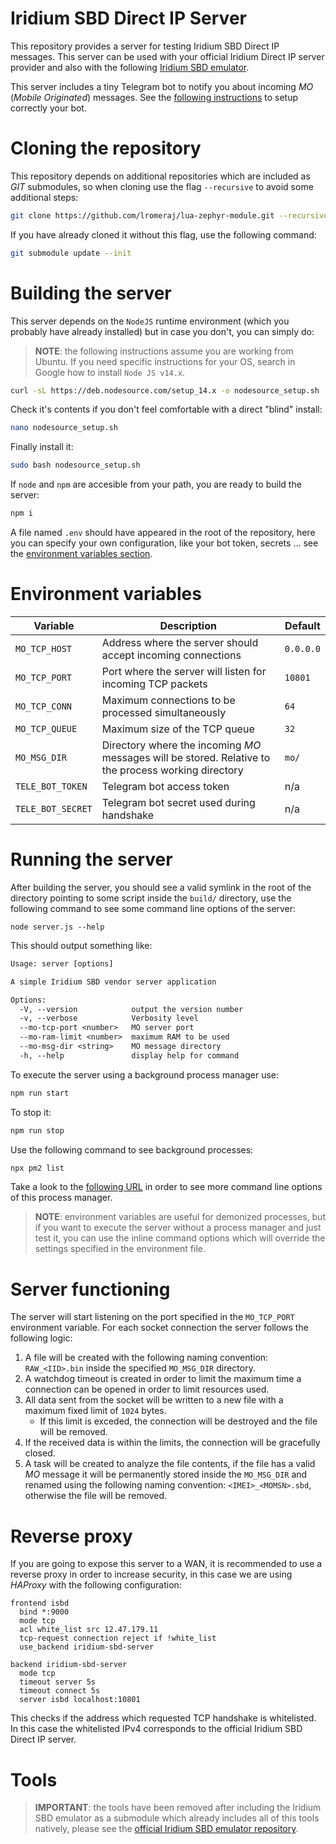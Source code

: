 # Iridium SBD Direct IP Server
This repository provides a server for testing Iridium SBD Direct IP messages. This server can be used with your official Iridium Direct IP server provider and also with the following [Iridium SBD emulator](https://github.com/lromeraj/isbd-emu).

This server includes a tiny Telegram bot to notify you about incoming _MO_ (_Mobile Originated_) messages. See the [following instructions](https://github.com/lromeraj/tele-bot) to setup correctly your bot.


# Cloning the repository

This repository depends on additional repositories which are included as _GIT_ submodules, so when cloning use the flag `--recursive` to avoid some additional steps:
``` bash
git clone https://github.com/lromeraj/lua-zephyr-module.git --recursive
```

If you have already cloned it without this flag, use the following command:
``` bash
git submodule update --init
```

# Building the server

This server depends on the `NodeJS` runtime environment (which you probably have already installed) but in case you don't, you can simply do:

> **NOTE**: the following instructions assume you are working from Ubuntu. If you need specific instructions for your OS, search in Google how to install `Node JS v14.x`.

``` bash
curl -sL https://deb.nodesource.com/setup_14.x -o nodesource_setup.sh
```

Check it's contents if you don't feel comfortable with a direct "blind" install:
``` bash
nano nodesource_setup.sh
```

Finally install it:
``` bash
sudo bash nodesource_setup.sh
```

If `node` and `npm` are accesible from your path, you are ready to build the server:
``` bash
npm i
```

A file named `.env` should have appeared in the root of the repository, here you can specify your own configuration, like your bot token, secrets ... see the [environment variables section](#environment-variables).
  
# Environment variables
| Variable | Description | Default |
|----|----|----|
| `MO_TCP_HOST` | Address where the server should accept incoming connections | `0.0.0.0` |
| `MO_TCP_PORT` | Port where the server will listen for incoming TCP packets | `10801` |
| `MO_TCP_CONN` | Maximum connections to be processed simultaneously | `64` |
| `MO_TCP_QUEUE` | Maximum size of the TCP queue | `32` |
| `MO_MSG_DIR` | Directory where the incoming _MO_ messages will be stored. Relative to the process working directory | `mo/` |
| `TELE_BOT_TOKEN` | Telegram bot access token | n/a |
| `TELE_BOT_SECRET` | Telegram bot secret used during handshake | n/a |

# Running the server

After building the server, you should see a valid symlink in the root of the directory pointing to some script inside the `build/` directory, use the following command to see some command line options of the server:
```
node server.js --help
```

This should output something like:
``` txt
Usage: server [options]

A simple Iridium SBD vendor server application

Options:
  -V, --version            output the version number
  -v, --verbose            Verbosity level
  --mo-tcp-port <number>   MO server port
  --mo-ram-limit <number>  maximum RAM to be used
  --mo-msg-dir <string>    MO message directory
  -h, --help               display help for command
```

To execute the server using a background process manager use:
``` bash
npm run start
```

To stop it:
``` bash
npm run stop
```

Use the following command to see background processes:
``` bash
npx pm2 list
```

Take a look to the [following URL](https://pm2.keymetrics.io/docs/usage/process-management/) in order to see more command line options of this process manager.

> **NOTE**: environment variables are useful for demonized processes, but if you want to execute the server without a process manager and just test it, you can use the inline command options which will override the settings specified in the environment file.

# Server functioning

The server will start listening on the port specified in the `MO_TCP_PORT` environment variable. For each socket connection the server follows the following logic:
  1. A file will be created with the following naming convention: `RAW_<IID>.bin` inside the specified `MO_MSG_DIR` directory.
  2. A watchdog timeout is created in order to limit the maximum time a connection can be opened in order to limit resources used.
  3. All data sent from the socket will be written to a new file with a maximum fixed limit of `1024` bytes. 
      - If this limit is exceded, the connection will be destroyed and the file will be removed.
  4. If the received data is within the limits, the connection will be gracefully closed.
  5. A task will be created to analyze the file contents, if the file has a valid _MO_ message it will be permanently stored inside the `MO_MSG_DIR` and renamed using the following naming convention: `<IMEI>_<MOMSN>.sbd`, otherwise the file will be removed.

# Reverse proxy
If you are going to expose this server to a WAN, it is recommended to use a reverse proxy in order to increase security, in this case we are using *HAProxy* with the following configuration:

``` config
frontend isbd
  bind *:9000
  mode tcp
  acl white_list src 12.47.179.11
  tcp-request connection reject if !white_list
  use_backend iridium-sbd-server

backend iridium-sbd-server
  mode tcp
  timeout server 5s
  timeout connect 5s
  server isbd localhost:10801
```

This checks if the address which requested TCP handshake is whitelisted. In this case the whitelisted IPv4 corresponds to the official Iridium SBD Direct IP server.

# Tools

> **IMPORTANT**: the tools have been removed after including the Iridium SBD emulator as a submodule which already includes all of this tools natively, please see the [official Iridium SBD emulator repository](https://github.com/lromeraj/isbd-emu).